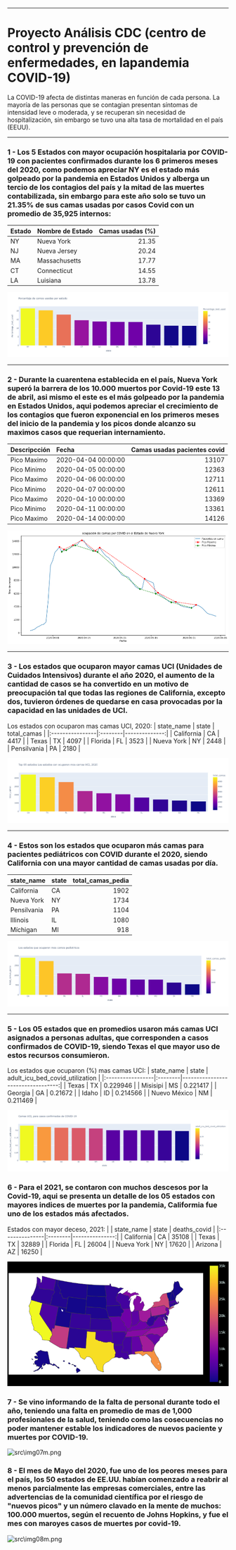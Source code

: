_____
# Proyecto Análisis CDC (centro de control y prevención de enfermedades, en lapandemia COVID-19)

La COVID-19 afecta de distintas maneras en función de cada persona. La mayoría de las personas que se contagian presentan síntomas de intensidad leve o moderada, y se recuperan sin necesidad de hospitalización, sin embargo se tuvo una alta tasa de mortalidad en el país (EEUU).

_____
### 1 - Los 5 Estados con mayor ocupación hospitalaria por COVID-19 con pacientes confirmados durante los 6 primeros meses del 2020, como podemos apreciar NY es el estado más golpeado por la pandemia en Estados Unidos y alberga un tercio de los contagios del país y la mitad de las muertes contabilizada, sin embargo para este año solo se tuvo un 21.35% de sus camas usadas por casos Covid con un promedio de 35,925 internos:

| Estado   | Nombre de Estado       |   Camas usadas (%) |
|:--------|:-----------------|----------------------:|
| NY      | Nueva York   |                 21.35 |
| NJ      | Nueva Jersey​ |                 20.24 |
| MA      | Massachusetts    |                 17.77 |
| CT      | Connecticut      |                 14.55 |
| LA      | Luisiana​     |                 13.78 |

![src\img01.png](https://github.com/Jhlirion/DS-PI-ProyectoIndividual/blob/main/src/img01.png)

______
### 2 - Durante la cuarentena establecida en el país, Nueva York superó la barrera de los 10.000 muertos por Covid-19 este 13 de abril, asi mismo el este es el más golpeado por la pandemia en Estados Unidos, aqui podemos apreciar el crecimiento de los contagios que fueron exponencial en los primeros meses del inicio de la pandemia y los picos donde alcanzo su maximos casos que requerian internamiento.

| Descripcción       | Fecha                |   Camas usadas pacientes covid |
|:------------|:--------------------|----------------------------:|
| Pico Maximo | 2020-04-04 00:00:00 |                       13107 |
| Pico Minimo | 2020-04-05 00:00:00 |                       12363 |
| Pico Maximo | 2020-04-06 00:00:00 |                       12711 |
| Pico Minimo | 2020-04-07 00:00:00 |                       12611 |
| Pico Maximo | 2020-04-10 00:00:00 |                       13369 |
| Pico Minimo | 2020-04-11 00:00:00 |                       13361 |
| Pico Maximo | 2020-04-14 00:00:00 |                       14126 |


![src\img02.png](https://github.com/Jhlirion/DS-PI-ProyectoIndividual/blob/main/src/img02.png)
_____
### 3 - Los estados que ocuparon mayor camas UCI (Unidades de Cuidados Intensivos) durante el año 2020, el aumento de la cantidad de casos se ha convertido en un motivo de preocupación tal que todas las regiones de California, excepto dos, tuvieron órdenes de quedarse en casa provocadas por la capacidad en las unidades de UCI.

Los estados con ocuparon mas camas UCI, 2020: 
| state_name      | state   |   total_camas |
|:----------------|:--------|--------------:|
| California      | CA      |          4417 |
| Texas​       | TX      |          4097 |
| Florida         | FL      |          3523 |
| Nueva York | NY      |          2448 |
| Pensilvania​ | PA      |          2180 |

![src\img03.png](https://github.com/Jhlirion/DS-PI-ProyectoIndividual/blob/main/src/img03.png)

_____
### 4 - Estos son los estados que ocuparon más camas para pacientes pediátricos con COVID durante el 2020, siendo California con una mayor cantidad de camas usadas por día.

| state_name      | state   |   total_camas_pedia |
|:----------------|:--------|--------------------:|
| California      | CA      |                1902 |
| Nueva York​  | NY      |                1734 |
| Pensilvania​ | PA      |                1104 |
| Illinois        | IL      |                1080 |
| Míchigan  | MI      |                 918 |

![src\img04.png](https://github.com/Jhlirion/DS-PI-ProyectoIndividual/blob/main/src/img04.png)

_______
### 5 - Los 05 estados que en promedios usaron más camas UCI asignados a personas adultas, que corresponden a casos confirmados de COVID-19, siendo Texas el que mayor uso de estos recursos consumieron.

Los estados que ocuparon (%) mas camas UCI: 
| state_name       | state   |   adult_icu_bed_covid_utilization |
|:-----------------|:--------|----------------------------------:|
| Texas      | TX      |                          0.229946 |
| Misisipi​     | MS      |                          0.221417 |
| Georgia          | GA      |                          0.21672  |
| Idaho            | ID      |                          0.214566 |
| Nuevo México​ | NM      |                          0.211469 |

![src\img05.png](https://github.com/Jhlirion/DS-PI-ProyectoIndividual/blob/main/src/img05.png)

### 6 - Para el 2021, se contaron con muchos descesos por la Covid-19, aqui se presenta un detalle de los 05 estados con mayores indices de muertes por la pandemia, Califormia fue uno de los estados más afectados.

Estados con mayor deceso, 2021: 
 |    | state_name     | state   |   deaths_covid |
|:---------------|:--------|---------------:|
| California     | CA      |          35108 |
| Texas​      | TX      |          32889 |
| Florida        | FL      |          26004 |
| Nueva York​ | NY      |          17620 |
| Arizona        | AZ      |          16250 |

![src\img06m.png](https://github.com/Jhlirion/DS-PI-ProyectoIndividual/blob/main/src/img06m.png)

### 7 - Se vino informando de la falta de personal durante todo el año, teniendo una falta en promedio de mas de 1,000 profesionales de la salud, teniendo como las cosecuencias no poder mantener estable los indicadores de nuevos paciente y muertes por COVID-19.

![src\img07m.png](https://github.com/Jhlirion/DS-PI-ProyectoIndividual/blob/main/src/img07m.png)

### 8 - El mes de Mayo del 2020, fue uno de los peores meses para el país, los 50 estados de EE.UU. habían comenzado a reabrir al menos parcialmente las empresas comerciales, entre las advertencias de la comunidad científica por el riesgo de "nuevos picos" y un número clavado en la mente de muchos: 100.000 muertos, según el recuento de Johns Hopkins, y fue el mes con maroyes casos de muertes por covid-19.
    

![src\img08m.png](https://github.com/Jhlirion/DS-PI-ProyectoIndividual/blob/main/src/img08m.png)
